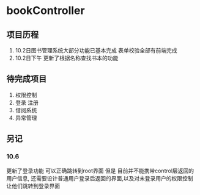 # bookController
## 项目历程
1. 10.2日图书管理系统大部分功能已基本完成  表单校验全部有前端完成 
2. 10.2日下午 更新了根据名称查找书本的功能

## 待完成项目

1. 权限控制
2. 登录 注册
3. 借阅系统
4. 异常管理
 
## 另记
### 10.6 
更新了登录功能 可以正确跳转到root界面 但是 目前并不能携带control层返回的用户信息, 还需要设计普通用户登录后返回的界面,以及对未登录用户的权限控制 让他们跳转到登录界面
